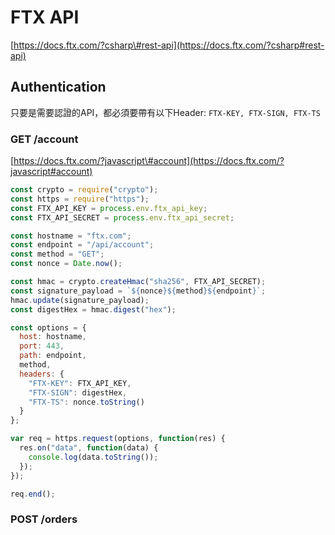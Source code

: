 # FTX API

[https://docs.ftx.com/?csharp\#rest-api](https://docs.ftx.com/?csharp#rest-api)

## Authentication <a id="authentication"></a>

只要是需要認證的API，都必須要帶有以下Header: `FTX-KEY, FTX-SIGN, FTX-TS`

### GET /account

[https://docs.ftx.com/?javascript\#account](https://docs.ftx.com/?javascript#account)

```javascript
const crypto = require("crypto");
const https = require("https");
const FTX_API_KEY = process.env.ftx_api_key;
const FTX_API_SECRET = process.env.ftx_api_secret;

const hostname = "ftx.com";
const endpoint = "/api/account";
const method = "GET";
const nonce = Date.now();

const hmac = crypto.createHmac("sha256", FTX_API_SECRET);
const signature_payload = `${nonce}${method}${endpoint}`;
hmac.update(signature_payload);
const digestHex = hmac.digest("hex");

const options = {
  host: hostname,
  port: 443,
  path: endpoint,
  method,
  headers: {
    "FTX-KEY": FTX_API_KEY,
    "FTX-SIGN": digestHex,
    "FTX-TS": nonce.toString()
  }
};

var req = https.request(options, function(res) {
  res.on("data", function(data) {
    console.log(data.toString());
  });
});

req.end();
```

### POST /orders

